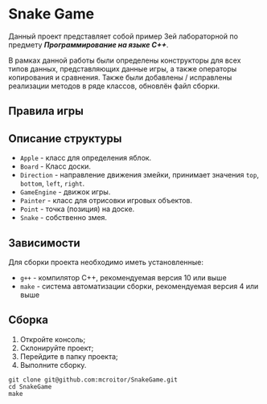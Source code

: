 # Snake Game

Данный проект представляет собой пример 3ей лабораторной по предмету **_Программирование на языке С++_**.

В рамках данной работы были определены конструкторы для всех типов данных, представляющих данные игры, а также операторы копирования и сравнения. Также были добавлены / исправлены реализации методов в ряде классов, обновлён файл сборки.

## Правила игры

## Описание структуры

* `Apple` - класс для определения яблок.
* `Board` - Класс доски.
* `Direction` - направление движения змейки, принимает значения `top`, `bottom`, `left`, `right`.
* `GameEngine` - движок игры.
* `Painter` - класс для отрисовки игровых объектов.
* `Point` - точка (позиция) на доске.
* `Snake` - собственно змея.

## Зависимости

Для сборки проекта необходимо иметь установленные:

* `g++` - компилятор С++, рекомендуемая версия 10 или выше
* `make` - система автоматизации сборки, рекомендуемая версия 4 или выше

## Сборка

1. Откройте консоль;
2. Склонируйте проект;
3. Перейдите в папку проекта;
4. Выполните сборку.

```shell
git clone git@github.com:mcroitor/SnakeGame.git
cd SnakeGame
make
```
